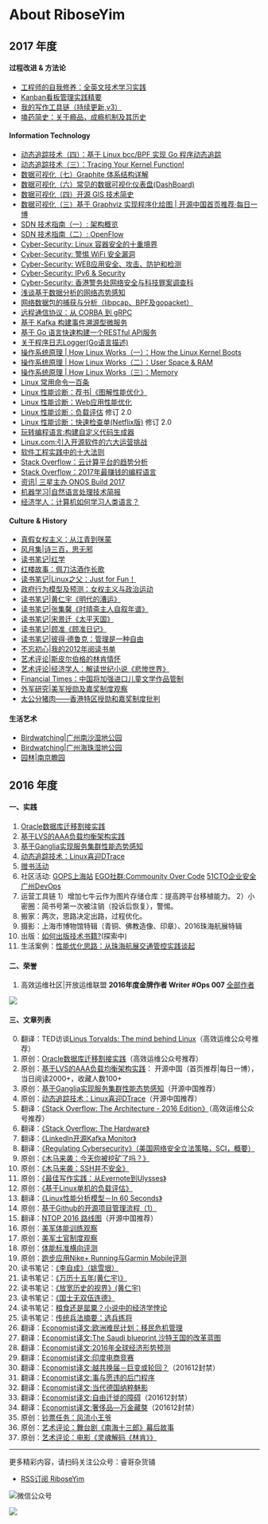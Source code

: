 # About RiboseYim

## 2017 年度

#### 过程改进 & 方法论
- [工程师的自我修养：全英文技术学习实践](https://riboseyim.github.io/2017/06/27/Technology-English/)
- [Kanban看板管理实践精要](https://riboseyim.github.io/2017/08/06/TeamWork-Kanban/)
- [我的写作工具链（持续更新,v3）](https://riboseyim.github.io/2017/06/03/Writing-WriterToolChain/)
- [嗑药简史：关于瘾品，成瘾机制及其历史](https://riboseyim.github.io/2017/09/04/Addiction-Decision/)

#### Information Technology
- [动态追踪技术（四）：基于 Linux bcc/BPF 实现 Go 程序动态追踪](https://riboseyim.github.io/2017/06/27/DTrace_bcc/)
- [动态追踪技术（三）：Tracing Your Kernel Function!](https://riboseyim.github.io/2017/04/17/DTrace_FTrace/)
- [数据可视化（七）Graphite 体系结构详解](https://riboseyim.github.io/2017/12/04/Visualization-Graphite/)
- [数据可视化（六）常见的数据可视化仪表盘(DashBoard)](https://riboseyim.github.io/2017/11/23/Visualization-DashBoard/)
- [数据可视化（四）开源 GIS 技术简史](https://riboseyim.github.io/2017/05/12/Visualization-GIS/)
- [数据可视化（三）基于 Graphviz 实现程序化绘图 | 开源中国首页推荐·每日一博](https://riboseyim.github.io/2017/09/15/Visualization-Graphviz/)
- [SDN 技术指南（一）: 架构概览](https://riboseyim.github.io/2017/05/12/SDN/)
- [SDN 技术指南（二）: OpenFlow ](https://riboseyim.github.io/2017/08/22/SDN-OpenFlow/)
- [Cyber-Security: Linux 容器安全的十重境界](https://riboseyim.github.io/2017/11/12/DevOps-Container-Security/)
- [Cyber-Security: 警惕 WiFi 安全漏洞](https://riboseyim.github.io/2017/10/29/CyberSecurity-WiFi/)
- [Cyber-Security: WEB应用安全、攻击、防护和检测](https://riboseyim.github.io/2017/08/31/CyberSecurity-Headers/)
- [Cyber-Security: IPv6 & Security](https://riboseyim.github.io/2017/08/09/Protocol-IPv6/)
- [Cyber-Security: 香港警务处网络安全与科技罪案调查科](https://riboseyim.github.io/2017/04/09/CyberSecurity-CSTCB/)
- [浅谈基于数据分析的网络态势感知](https://riboseyim.github.io/2017/07/14/Network-sFlow/)
- [网络数据包的捕获与分析（libpcap、BPF及gopacket）](https://riboseyim.github.io/2017/06/16/Network-Pcap/)
- [远程通信协议：从 CORBA 到 gRPC](https://riboseyim.github.io/2017/10/30/Protocol-gRPC/)
- [基于 Kafka 构建事件溯源型微服务](https://riboseyim.github.io/2017/06/12/OpenSource-Kafka-Microservice/)
- [基于 Go 语言快速构建一个RESTful API服务](https://riboseyim.github.io/2017/05/23/RestfulAPI/)
- [关于程序日志Logger(Go语言描述)](https://riboseyim.github.io/2017/05/24/Log/)
- [操作系统原理 | How Linux Works（一）：How the Linux Kernel Boots](https://riboseyim.github.io/2017/05/29/Linux-Works/)
- [操作系统原理 | How Linux Works（二）：User Space & RAM](https://riboseyim.github.io/2017/05/29/Linux-Works/)
- [操作系统原理 | How Linux Works（三）：Memory](https://riboseyim.github.io/2017/12/11/Linux-Works-Memory/)
- [Linux 常用命令一百条](https://riboseyim.github.io/2017/04/26/Linux-Commands/)
- [Linux 性能诊断：荐书|《图解性能优化》](https://riboseyim.github.io/2017/10/24/Linux-Perf-Picture/)
- [Linux 性能诊断：Web应用性能优化](https://riboseyim.github.io/2017/10/24/Linux-Perf-Wan/)
- [Linux 性能诊断：负载评估](https://riboseyim.github.io/2017/12/11/Linux-Perf-Load/) 修订 2.0
- [Linux 性能诊断：快速检查单(Netflix版)](https://riboseyim.github.io/2017/12/11/Linux-Perf-Netflix/) 修订 2.0
- [玩转编程语言:构建自定义代码生成器](https://riboseyim.github.io/2017/12/21/Language-Auto-Generator/)
- [Linux.com:引入开源软件的六大运营挑战](https://riboseyim.github.io/2017/11/05/OpenSource-Operational/ß)
- [软件工程实践中的十大法则](https://riboseyim.github.io/2017/07/05/Law-Of-Engineering/)
- [Stack Overflow：云计算平台的趋势分析](https://riboseyim.github.io/2017/07/23/CloudComputing/)
- [Stack Overflow：2017年最赚钱的编程语言](https://riboseyim.github.io/2017/07/23/CloudComputing/)
- [资讯| 三星主办 ONOS Build 2017](https://riboseyim.github.io/2017/08/18/SDN-ONOS/)
- [机器学习|自然语言处理技术简报](https://riboseyim.github.io/2017/08/29/Natural-Language-Processing/)
- [经济学人：计算机如何学习人类语言？](https://riboseyim.github.io/2017/08/29/Natural-Language-Processing/)

#### Culture & History
- [真假女权主义：从江青到咪蒙](https://riboseyim.github.io/2017/12/09/Policy-Female/)
- [风月集|诗三百，思无邪](https://riboseyim.github.io/2017/10/18/Artistic-Poetry/)
- [读书笔记|红学 ](https://riboseyim.github.io/2017/08/28/Redology/)
- [红楼故事：佩刀沽酒作长歌](https://riboseyim.github.io/2017/10/04/Redology-DunMing/)
- [读书笔记|Linux之父：Just for Fun！](https://riboseyim.github.io/2016/04/24/LinusTorvalds/)
- [政府行为模型及预测：女权主义与政治运动](https://riboseyim.github.io/2017/12/09/Policy-Female/)
- [读书笔记|黄仁宇《明代的漕运》](https://riboseyim.github.io/2017/05/28/History-Caoyun/)
- [读书笔记|张集馨《时晴斋主人自叙年谱》](https://riboseyim.github.io/2017/10/22/History-Qing-ZhangJiXing/)
- [读书笔记|宋景迁《太平天国》](https://riboseyim.github.io/2017/01/30/History-TaipingHeavenly/)
- [读书笔记|顾准《顾准日记》](https://riboseyim.github.io/2017/04/20/MrGuZhun/)
- [读书笔记|彼得·德鲁克：管理是一种自由](https://riboseyim.github.io/2017/07/02/Manager/)
- [不忘初心|我的2012年阅读书单](https://riboseyim.github.io/2017/04/28/Check2012/)
- [艺术评论|斯皮尔伯格的林肯情怀](https://riboseyim.github.io/2017/05/13/Lincoln-Spielberg/)
- [艺术评论|经济学人：解读世纪小说《悲惨世界》](https://riboseyim.github.io/2017/04/13/Artistic-Les-Miserables/)
- [Financial Times：中国将加强进口儿童文学作品管制](https://riboseyim.github.io/2017/03/16/Policy-Publish-Children/)
- [外军研究|美军授勋及嘉奖制度观察](https://riboseyim.github.io/2017/04/09/Medal/)
- [太公分猪肉——香港特区授勋和嘉奖制度批判](https://riboseyim.github.io/2017/07/14/Medal-HK/)

#### 生活艺术
- [Birdwatching|广州南沙湿地公园](https://riboseyim.github.io/2017/07/02/BirdWatching/)
- [Birdwatching|广州海珠湿地公园](https://riboseyim.github.io/2017/07/02/BirdWatching/)
- [园林|南京瞻园](https://riboseyim.github.io/2017/01/30/Artistic-Garden/)


## 2016 年度

#### 一、实践

1. [Oracle数据库迁移割接实践](http://riboseyim.github.io/2016/06/12/Oracle/)
2. [基于LVS的AAA负载均衡架构实践](http://riboseyim.github.io/2016/09/01/AAA/)  
3. [基于Ganglia实现服务集群性能态势感知](http://riboseyim.github.io/2016/11/04/Ganglia/)
4. [动态追踪技术：Linux喜迎DTrace](http://riboseyim.github.io/2016/11/26/DTrace/)
5. [赠书活动](http://mp.weixin.qq.com/s?__biz=MjM5MTY1MjQ3Nw==&mid=2651939328&idx=1&sn=0d70dda90171fd22ac2dbb590a8272b6&scene=21#wechat_redirect)
6. 社区活动:
  [GOPS上海站](http://riboseyim.github.io/2016/09/24/GOPS/)
  [EGO社群:Commounity Over Code](http://www.jianshu.com/p/236dd6e22bbb)
  [51CTO企业安全](http://www.jianshu.com/p/824616ad7575)
  [广州DevOps](http://riboseyim.github.io/2016/07/28/DevOps/)
7. 运营工具链
  1）增加七牛云作为图片存储仓库：提高跨平台移植能力。
  2）小密圈：简书号第一次被注销（投诉后恢复），警惕。
8. 搬家：两次，思路决定出路，过程优化。
9. 摄影：上海市博物馆特辑（青铜、佛教造像、印章）、2016珠海航展特辑
10. 出版：[如何出版技术书籍?](http://riboseyim.github.io/2016/07/28/Publish/)(探索中)
11. 生活案例：[性能优化思路：从珠海航展交通管控实践谈起](http://riboseyim.github.io/2016/11/20/Traffic/)

#### 二、荣誉

  1. 高效运维社区|开放运维联盟 **2016年度金牌作者 Writer #Ops 007** [全部作者](https://mp.weixin.qq.com/s?__biz=MzA4Nzg5Nzc5OA==&mid=2651663680&idx=1&sn=04c1239f098db6310a9b41641d78d03f&chksm=8bcbeee9bcbc67ff89a958340ba78983b85d9975efb462dc89cf6706dedab7f11c53e80cf1c1&scene=0&key=9c48b642bc3f329aca6980052053912927c6d4580b415d7cda29d4054d0dae0b9b32434b23d151bf53866ef530dfcc602c076612c97f498884fa5f5807bdf7194b1848f4e6d8c5e3f062859dcc5c8b23&ascene=0&uin=Mjg2OTA0MDQ4Mg%3D%3D)

  ![](http://o8m8ngokc.bkt.clouddn.com/Writer2016-OPS007.png)
#### 三、文章列表

0. 翻译：TED访谈[Linus Torvalds: The mind behind Linux](http://riboseyim.github.io/2016/05/28/Linux/)（高效运维公众号推荐）
1. 原创：[Oracle数据库迁移割接实践](http://riboseyim.github.io/2016/06/12/Oracle/)（高效运维公众号推荐）
2. 原创：[基于LVS的AAA负载均衡架构实践](http://riboseyim.github.io/2016/09/01/AAA/)： 开源中国（首页推荐|每日一博），当日阅读2000+，收藏人数100+
3. 原创：[基于Ganglia实现服务集群性能态势感知](http://riboseyim.github.io/2016/11/04/Ganglia/)（开源中国推荐）
4. 原创：[动态追踪技术：Linux喜迎DTrace](http://riboseyim.github.io/2016/11/26/DTrace/)（开源中国推荐）
5. 翻译：[《Stack Overflow: The Architecture - 2016 Edition》](http://riboseyim.github.io/2016/07/17/StackOverflow/)（高效运维公众号推荐）
6. 翻译：[《Stack Overflow: The Hardware》](http://riboseyim.github.io/2016/07/17/StackOverflow/)
7. 翻译：[《LinkedIn开源Kafka Monitor》](http://riboseyim.github.io/2016/08/15/Kafka/)
8. 翻译：[《Regulating Cybersecurity》（美国网络安全立法策略，SCI，概要）](http://riboseyim.github.io/2016/10/07/CyberSecurity/)
9. 原创：[《木马来袭：今天你被挖矿了吗？》](http://riboseyim.github.io/2016/06/12/Trojan/)
10. 原创：[《木马来袭：SSH并不安全》](http://riboseyim.github.io/2016/10/06/SSH/)
11. 原创：[《最佳写作实践：从Evernote到Ulysses》](http://riboseyim.github.io/2016/06/11/Writing/)
12. 原创：[《基于Linux单机的负载评估》](http://www.jianshu.com/p/db8e8a2884ef)
13. 翻译：[《Linux性能分析模型－In 60 Seconds》](http://www.jianshu.com/p/fd6e35f529c1)
14. 原创：[基于Github的开源项目管理流程（1）](http://www.jianshu.com/p/8addb7d0024f)
15. 翻译：[NTOP 2016 路线图](http://www.jianshu.com/p/b268267800e9)（开源中国推荐）
16. 原创：[美军体能训练观察](http://www.jianshu.com/p/c92c042b1b34)
17. 原创：[美军士官制度观察](http://www.jianshu.com/p/0edcc6402fc4)
18. 原创：[体能标准横向评测](http://www.jianshu.com/p/4c3731d6b552)
19. 原创：[跑步应用Nike+ Running与Garmin Mobile评测](http://www.jianshu.com/p/5290fc641230)
20. 读书笔记：[《李自成》（姚雪垠）](http://www.jianshu.com/p/e9004fb31f3e)
21. 读书笔记：[《万历十五年(黄仁宇)》](http://www.jianshu.com/p/b2bc9871d129)
22. 读书笔记：[《放宽历史的视界》(黄仁宇)](http://www.jianshu.com/p/8376f08e6b90)
23. 读书笔记：[《国士无双伍连德》](http://www.jianshu.com/p/c43df2f608bb)
24. 读书笔记：[粮食还是罂粟？小说中的经济学悖论](http://www.jianshu.com/p/88f20aa63c39)
25. 读书笔记：[传统兵法摘要：选兵练将](http://mp.weixin.qq.com/s?__biz=MjM5MTY1MjQ3Nw==&tempkey=RvzJtGnWznLJ3NUPvQx4vu149A3kOJ0N1B6VTbsAs8UbMMlfqjNsX78Zpkf36eIsUVb2HnS0wcjXAYZoAkYIgt7mg%2BYPEmxjjlC7EMzexJ8WP0u%2B%2BFKgKKC2elJLXN5pEhqM0b4i3%2FuGko%2BwLRucQg%3D%3D&#rd)
26. 翻译：[Economist译文:欧洲难民计划：移民危机管理](http://www.jianshu.com/p/663ffcd0d2a2)
27. 翻译：[Economist译文:The Saudi blueprint 沙特王国的改革蓝图](http://www.jianshu.com/p/351bc45763cb)
28. 翻译：[Economist译文:2016年全球经济形势预测](http://www.jianshu.com/p/9c5f837030e9)
29. 翻译：[Economist译文:印度电商竞赛](http://www.jianshu.com/p/d525f1a7fd25)
30. 翻译：[Economist译文:越共换届－巨变或轮回？](http://www.jianshu.com/p/2cfd0b46f1c5)（201612封禁）
31. 翻译：[Economist译文:事与愿违的后门程序](http://www.jianshu.com/p/670c4d2bb419)
32. 翻译：[Economist译文:当代德国纳粹魅影](http://www.jianshu.com/p/ce638dafe225)
33. 翻译：[Economist译文:自由迁徙的障碍](http://www.jianshu.com/p/f5f55bbe9d57)（201612封禁）
34. 翻译：[Economist译文:奢侈品—万金藏獒](http://www.jianshu.com/p/18edbb3023f6)（201612封禁）
35. 原创：[钞票任务：风流小王爷](https://mp.weixin.qq.com/cgi-bin/appmsg?begin=0&count=10&t=media/appmsg_list&type=10&action=list_card&lang=zh_CN&token=1371525865)
36. 原创：[艺术评论：舞台剧《南海十三郎》幕后故事](https://mp.weixin.qq.com/cgi-bin/appmsg?begin=10&count=10&t=media/appmsg_list2&type=10&action=list_card&token=1371525865&lang=zh_CN)
37. 原创：[艺术评论：电影《灵魂解码《林肯》》](http://riboseyim.github.io/2016/09/10/Lincoln/)

<hr>

更多精彩内容，请扫码关注公众号：睿哥杂货铺  
- [RSS订阅 RiboseYim](https://riboseyim.github.io?product=ebook&id=linuxperfmaster)

![微信公众号](http://o8m8ngokc.bkt.clouddn.com/qrcode_for_gh_896dd3dd5255_344.jpg)

![](http://o8m8ngokc.bkt.clouddn.com/Coll_RiboseYim_20171025.png)

